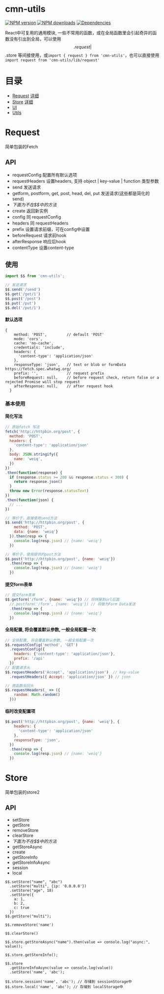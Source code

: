 # cmn-utils

[![NPM version](https://img.shields.io/npm/v/cmn-utils.svg?style=flat)](https://npmjs.org/package/cmn-utils)
[![NPM downloads](http://img.shields.io/npm/dm/cmn-utils.svg?style=flat)](https://npmjs.org/package/cmn-utils)
[![Dependencies](https://david-dm.org/sorrycc/cmn-utils/status.svg)](https://david-dm.org/sorrycc/cmn-utils)

React中可复用的通用模块, 一些不常用的函数，或在全局函数里会引起奇异的函数没有引出到全局，可以使用$$.request | $$.store 等间接使用，或`import { request } from 'cmn-utils'`，也可以直接使用 `import request from 'cmn-utils/lib/request'`

# 目录

* [Request](#request) [详细](https://github.com/LANIF-UI/cmn-utils/tree/master/src/request)
* [Store](#store) [详细](https://github.com/LANIF-UI/cmn-utils/tree/master/src/store)
* [UI](#ui)
* [Utils](#utils)

# Request

简单包装的Fetch

## API
- requestConfig 配置所有默认选项
- requestHeaders 设置headers, 支持 object | key-value | function 类型参数
- send 发送请求
- getform, postform, get, post, head, del, put 发送请求(这些都是简化的send)
- *下面为不在$$中的方法*
- create 返回新实例
- config 同 requestConfig
- headers 同 requestHeaders
- prefix 设置请求前缀，可在config中设置
- beforeRequest 请求前hook
- afterResponse 响应后hook
- contentType 设置content-type

## 使用

```javascript
import $$ from 'cmn-utils';

// 发送请求
$$.send('/send')
$$.get('/get/1')
$$.post('/post')
$$.put('/put')
$$.del('/put/1')
```
#### 默认选项
```
{
    method: 'POST',         // default 'POST'
    mode: 'cors',
    cache: 'no-cache',
    credentials: 'include',
    headers: {
      'content-type': 'application/json'
    },
    responseType: 'json',   // text or blob or formData https://fetch.spec.whatwg.org/
    prefix: '',             // request prefix
    beforeRequest: null,    // before request check, return false or a rejected Promise will stop request
    afterResponse: null,    // after request hook
  }
```

### 基本使用

#### 简化写法

```javascript
// 原始fetch 写法
fetch('http://httpbin.org/post', {
  method: 'POST',
  headers: {
    'content-type': 'application/json'
  },
  body: JSON.stringify({
    name: 'weiq',
  })
})
.then(function(response) {
  if (response.status >= 200 && response.status < 300) {
    return response.json()
  }
  throw new Error(response.statusText)
})
.then(function(json) {
  // ...
})

// 等价于，直接使用send方法
$$.send('http://httpbin.org/post', {
    method: 'POST',
    data: {name: 'weiq'}
  }).then(resp => {
    console.log(resp.json) // {name: 'weiq'}
  })

// 等价于，使用提供的post方法
$$.post('http://httpbin.org/post', {name: 'weiq'})
  .then(resp => {
    console.log(resp.json) // {name: 'weiq'}
  })
```

#### 提交form表单

```js
// 提交form表单
$$.getform('/form', {name: 'weiq'}) // 将拼接到url后面
  //.postform('/form', {name: 'weiq'}) // 将做为Form Data发送
  .then(resp => {
    console.log(resp.json) // {name: 'weiq'}
  })
```

#### 全局配置, 将会覆盖默认参数, 一般全局配置一次

```js
// 全局配置, 将会覆盖默认参数, 一般全局配置一次
$$.requestConfig('method', 'GET')
  .requestConfig({
    headers: {'content-type': 'application/json'},
    prefix: '/api'
  })
// 配置请求头
$$.requestHeaders('Accept', 'application/json')  // key-value
  .requestHeaders({ Accept: 'application/json' }) // json

// 用函数反回头
$$.requestHeaders(_ => ({
    random: Math.random()
  }))
```

#### 临时改变配置项

```js
$$.post('http://httpbin.org/post', {name: 'weiq'}, {
    headers: {
      'content-type': 'application/json'
    },
    responseType: 'json',
  })
  .then(resp => {
    console.log(resp.json) // {name: 'weiq'}
  })
```

# Store

简单包装的store2

## API
- setStore
- getStore 
- removeStore 
- clearStore
- *下面为不在$$中的方法*
- getStoreAsync
- create
- getStoreInfo
- getStoreInfoAsync
- session
- local
```
$$.setStore("name", "abc")
  .setStore("multi", {ip: '0.0.0.0'})
  .setStore("age", 18)
  .setStore({
    a: 1,
    b: 2,
    c: true
  })
$$.getStore("multi");

$$.removeStore('name')

$$.clearStore()

$$.store.getStoreAsync("name").then(value => console.log("async:", value));

$$.store.getStoreInfo();

$$.store
  .getStoreInfoAsync(value => console.log(value))
  .setStore('name', 'abc');

$$.store.session('name', 'abc'); // 存储到 sessionStorage中
$$.store.local('name', 'abc'); // 存储到 localStorage中
```
